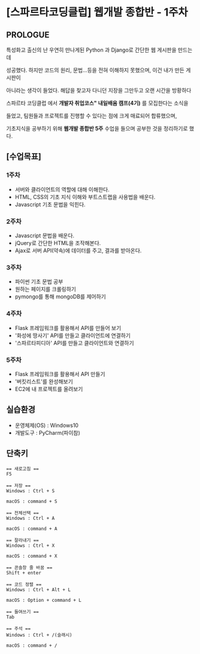 # [스파르타코딩클럽] 웹개발 종합반 - 1주차
## PROLOGUE
특성화고 출신의 난 우연히 만나게된 Python 과 Django로 간단한 웹 게시판을 만드는데

성공했다. 하지만 코드의 원리, 문법...등을 전혀 이해하지 못했으며, 이건 내가 만든 게시판이

아니라는 생각이 들었다. 해답을 찾고자 다니던 지장을 그만두고 오랜 시간을 방황하다

스파르타 코딩클럽 에서 **개발자 취업코스" 내일배움 캠프(4기)** 를 모집한다는 소식을

들었고, 팀원들과 프로젝트를 진행할 수 있다는 점에 크게 매료되어 합류했으며,

기초지식을 공부하기 위해 **웹개발 종합반 5주** 수업을 들으며 공부한 것을 정리하기로 했다.

## [수업목표]
### 1주차
- 서버와 클라이언트의 역할에 대해 이해한다.
- HTML, CSS의 기초 지식 이해와 부트스트랩을 사용법을 배운다.
- Javascript 기초 문법을 익힌다.

### 2주차
- Javascript 문법을 배운다.
- jQuery로 간단한 HTML을 조작해본다.
- Ajax로 서버 API(약속)에 데이터를 주고, 결과를 받아온다.

### 3주차
- 파이썬 기초 문법 공부
- 원하는 페이지를 크롤링하기
- pymongo를 통해 mongoDB를 제어하기

### 4주차
- Flask 프레임워크를 활용해서 API를 만들어 보기
- '화성에 땅사기' API를 만들고 클라이언트에 연결하기
- '스파르타피디아' API를 만들고 클라이언트와 연결하기

### 5주차
- Flask 프레임워크를 활용해서 API 만들기
- '버킷리스트'를 완성해보기
- EC2에 내 프로젝트를 올려보기

## 실습환경
- 운영체제(OS) : Windows10
- 개발도구 : PyCharm(파이참)

## 단축키
```
== 새로고침 ==
F5

== 저장 ==
Windows : Ctrl + S

macOS : command + S

== 전체선택 ==
Windows : Ctrl + A

macOS : command + A

== 잘라내기 ==
Windows : Ctrl + X

macOS : command + X

== 콘솔창 줄 바꿈 ==
Shift + enter

== 코드 정렬 ==
Windows : Ctrl + Alt + L

macOS : Option + command + L

== 들여쓰기 ==
Tab

== 주석 ==
Windows : Ctrl + /(슬래시)

macOS : command + /
```